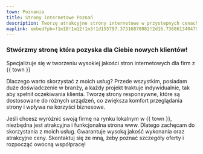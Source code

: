 ```yaml
---
town: Poznania
title: Strony internetowe Poznań
description: Tworzę atrakcyjne strony internetowe w przystepnych cenach dla firm z Poznania. Zadzwoń do mnie +48 788 660 190
maplink: embed?pb=!1m18!1m12!1m3!1d155797.37316878082!2d16.73686134047959!3d52.40062345815265!2m3!1f0!2f0!3f0!3m2!1i1024!2i768!4f13.1!3m3!1m2!1s0x470444d2ece10ab7%3A0xa4ea31980334bfd1!2zUG96bmHFhA!5e0!3m2!1spl!2spl!4v1682841443120!5m2!1spl!2spl
---
```


### Stwórzmy stronę która pozyska dla Ciebie nowych klientów!

Specjalizuje się w tworzeniu wysokiej jakości stron internetowych dla firm z {{ town }}

Dlaczego warto skorzystać z moich usług? Przede wszystkim, posiadam duże doświadczenie w branży, a każdy projekt traktuje indywidualnie, tak aby spełnił oczekiwania klienta. Tworzę strony responsywne, które są dostosowane do różnych urządzeń, co zwiększa komfort przeglądania strony i wpływa na korzyści biznesowe.

Jeśli chcesz wyróżnić swoją firmę na rynku lokalnym w {{ town }}, niezbędna jest atrakcyjna i funkcjonalna strona www. Dlatego zachęcam do skorzystania z moich usług. Gwarantuje wysoką jakość wykonania oraz atrakcyjne ceny. Skontaktuj się ze mną, żeby poznać szczegóły oferty i rozpocząć owocną współpracę!